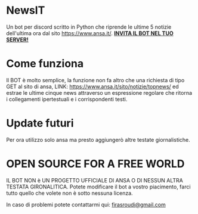 # NewsIT
Un bot per discord scritto in Python che riprende le ultime 5 notizie dell'ultima ora dal sito https://www.ansa.it/.
[**INVITA IL BOT NEL TUO SERVER!**](https://discordapp.com/api/oauth2/authorize?client_id=564791688137015317&permissions=0&scope=bot)

# Come funziona
Il BOT è molto semplice, la funzione non fa altro che una richiesta di tipo GET al sito di ansa, LINK: https://www.ansa.it/sito/notizie/topnews/ ed estrae le ultime cinque news attraverso un espressione regolare che ritorna i collegamenti ipertestuali e i corrispondenti testi.

# Update futuri
Per ora utilizzo solo ansa ma presto aggiungerò altre testate giornalistiche.

# OPEN SOURCE FOR A FREE WORLD
IL BOT NON è UN PROGETTO UFFICIALE DI ANSA O DI NESSUN ALTRA TESTATA GIRONALITICA. Potete modificare il bot a vostro piacimento, farci tutto quello che volete non è sotto nessuna licenza.

In caso di problemi potete contattarmi qui:
firasroudi@gmail.com
